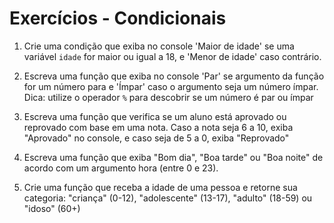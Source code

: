 # Exercícios - Condicionais

1. Crie uma condição que exiba no console 'Maior de idade' se uma variável `idade` for maior ou igual a 18, e 'Menor de idade' caso contrário.

2. Escreva uma função que exiba no console 'Par' se argumento da função for um número para e 'Ímpar' caso o argumento seja um número ímpar. Dica: utilize o operador `%` para descobrir se um número é par ou ímpar

3. Escreva uma função que verifica se um aluno está aprovado ou reprovado com base em uma nota. Caso a nota seja 6 a 10, exiba "Aprovado" no console, e caso seja de 5 a 0, exiba "Reprovado"

4. Escreva uma função que exiba "Bom dia", "Boa tarde" ou "Boa noite" de acordo com um argumento hora (entre 0 e 23).

5. Crie uma função que receba a idade de uma pessoa e retorne sua categoria: "criança" (0-12), "adolescente" (13-17), "adulto" (18-59) ou "idoso" (60+)